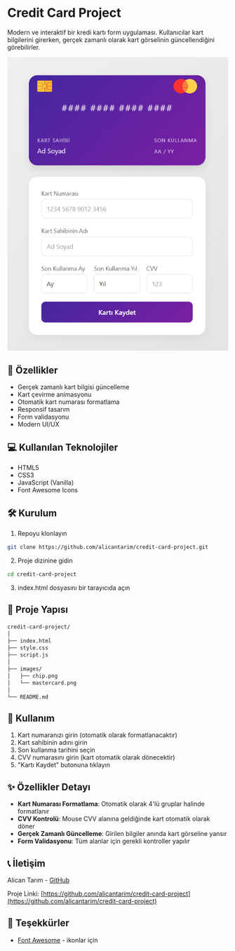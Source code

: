 # Credit Card Project

Modern ve interaktif bir kredi kartı form uygulaması. Kullanıcılar kart bilgilerini girerken, gerçek zamanlı olarak kart görselinin güncellendiğini görebilirler.

![Kredi Kartı Formu](./images/preview.png)

## 🚀 Özellikler

- Gerçek zamanlı kart bilgisi güncelleme
- Kart çevirme animasyonu
- Otomatik kart numarası formatlama
- Responsif tasarım
- Form validasyonu
- Modern UI/UX

## 💻 Kullanılan Teknolojiler

- HTML5
- CSS3
- JavaScript (Vanilla)
- Font Awesome Icons

## 🛠️ Kurulum

1. Repoyu klonlayın

```bash
git clone https://github.com/alicantarim/credit-card-project.git
```

2. Proje dizinine gidin

```bash
cd credit-card-project
```

3. index.html dosyasını bir tarayıcıda açın

## 📁 Proje Yapısı

```
credit-card-project/
│
├── index.html
├── style.css
├── script.js
│
├── images/
│   ├── chip.png
│   └── mastercard.png
│
└── README.md
```

## 🎯 Kullanım

1. Kart numaranızı girin (otomatik olarak formatlanacaktır)
2. Kart sahibinin adını girin
3. Son kullanma tarihini seçin
4. CVV numarasını girin (kart otomatik olarak dönecektir)
5. "Kartı Kaydet" butonuna tıklayın

## ✨ Özellikler Detayı

- **Kart Numarası Formatlama**: Otomatik olarak 4'lü gruplar halinde formatlanır
- **CVV Kontrolü**: Mouse CVV alanına geldiğinde kart otomatik olarak döner
- **Gerçek Zamanlı Güncelleme**: Girilen bilgiler anında kart görseline yansır
- **Form Validasyonu**: Tüm alanlar için gerekli kontroller yapılır

## 📞 İletişim

Alican Tarım - [GitHub](https://github.com/alicantarim)

Proje Linki: [https://github.com/alicantarim/credit-card-project](https://github.com/alicantarim/credit-card-project)

## 🙏 Teşekkürler

- [Font Awesome](https://fontawesome.com) - ikonlar için
